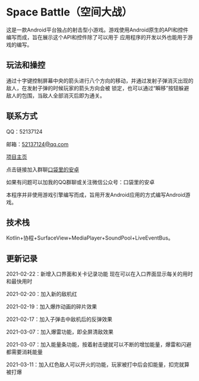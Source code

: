 # Space Battle（空间大战）
这是一款Android平台独占的射击型小游戏。游戏使用Android原生的API和控件编写而成，旨在展示这个API和控件除了可以用于
应用程序的开发以外也能用于游戏的编写。 

玩法和操控
--
通过十字键控制屏幕中央的箭头进行八个方向的移动，并通过发射子弹消灭出现的敌人，在发射子弹的时候玩家的箭头方向会被
锁定，也可以通过“瞬移”按钮躲避敌人的包围，当敌人全部消灭后即为通关。

联系方式
--
QQ：52137124

邮箱：52137124@qq.com

[项目主页](https://www.toutiao.com/i6928888667003978247/)

点击链接加入群聊[口袋里的安卓](https://jq.qq.com/?_wv=1027&k=AsHO1dZe)

如果有问题可以加我的QQ群聊或关注微信公众号：口袋里的安卓

本程序并非使用游戏引擎编写而成，旨用开发Android应用的方式编写Android游戏。

技术栈
--
Kotlin+协程+SurfaceView+MediaPlayer+SoundPool+LiveEventBus。

更新记录
--
2021-02-22：新增入口界面和关卡记录功能
现在可以在入口界面显示每关的用时和最快用时

2021-02-20：加入新的敌机红

2021-02-19：加入爆炸动画的碎片效果

2021-02-17：加入子弹击中敌机后的反弹效果

2021-03-07：加入爆雷功能，即全屏清敌效果

2021-03-07：加入能量条功能，按着射击键就可以不断的增加能量，爆雷和闪避都需要消耗能量

2021-03-11：加入红色敌人可以开火的功能，玩家被打中后会扣能量，扣完就算被打爆